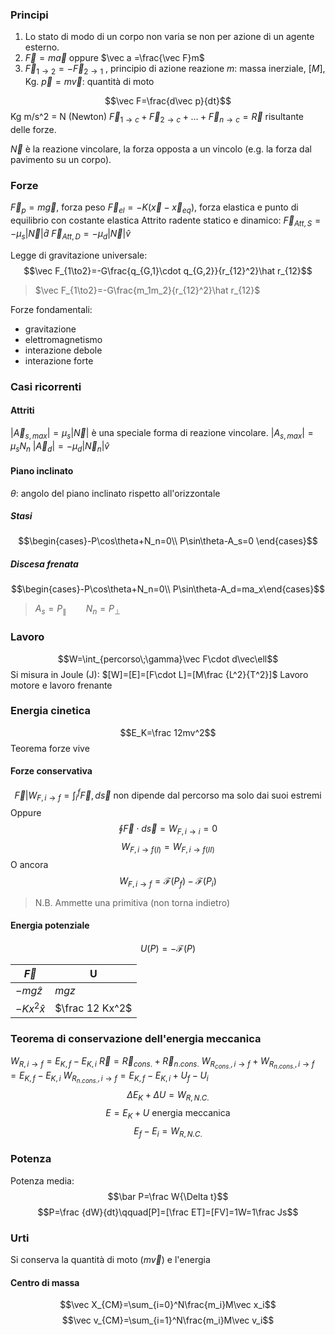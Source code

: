 ### Principi
1. Lo stato di modo di un corpo non varia se non per azione di un agente esterno.
2. $\vec F=m\vec a$ oppure $\vec a =\frac{\vec F}m$ 
3. $\vec F_{1\to2}=-\vec F_{2\to1}$ , principio di azione reazione
$m$: massa inerziale, $[M]$, Kg.
$\vec p=m\vec v$: quantità di moto

$$\vec F=\frac{d\vec p}{dt}$$
Kg m/s^2 = N (Newton) 
$\vec F_{1\to c}+\vec F_{2\to c}+\dots+\vec F_{n\to c}=\vec R$ risultante delle forze.

$\vec N$ è la reazione vincolare, la forza opposta a un vincolo (e.g. la forza dal pavimento su un corpo).

### Forze
$\vec F_p=m\vec g$, forza peso
$\vec F_{el}=-K(\vec x-\vec x_{eq})$, forza elastica e punto di equilibrio con costante elastica
Attrito radente statico  e dinamico:
$\vec F_{Att,S}=-\mu_s|\vec N|\hat d$
$\vec F_{Att,D}=-\mu_d |\vec N|\hat v$

Legge di gravitazione universale:
$$\vec F_{1\to2}=-G\frac{q_{G,1}\cdot q_{G,2}}{r_{12}^2}\hat r_{12}$$
>$\vec F_{1\to2}=-G\frac{m_1m_2}{r_{12}^2}\hat r_{12}$

Forze fondamentali:
- gravitazione
- elettromagnetismo
- interazione debole
- interazione forte
### Casi ricorrenti
#### Attriti
$|\vec A_{s,max}|=\mu_s|\vec N|$
è una speciale forma di reazione vincolare.
$|A_{s,max}|=\mu_sN_n$
$|\vec A_d|=-\mu_d|\vec N_n|\hat v$
#### Piano inclinato
$\theta$: angolo del piano inclinato rispetto all'orizzontale
##### Stasi
$$\begin{cases}-P\cos\theta+N_n=0\\ P\sin\theta-A_s=0 \end{cases}$$
##### Discesa frenata
$$\begin{cases}-P\cos\theta+N_n=0\\ P\sin\theta-A_d=ma_x\end{cases}$$
>$A_s=P_{\parallel}\qquad N_n=P_\bot$ 

### Lavoro
$$W=\int_{percorso\;\gamma}\vec F\cdot d\vec\ell$$
Si misura in Joule (J): $[W]=[E]=[F\cdot L]=[M\frac {L^2}{T^2}]$ 
Lavoro motore e lavoro frenante
### Energia cinetica
$$E_K=\frac 12mv^2$$
Teorema forze vive
#### Forze conservativa
$$\vec F | W_{F,i\to f}=\int_i^f\vec F,d\vec s \text{ non dipende dal percorso ma solo dai suoi estremi}$$
Oppure
$$\oint\vec F\cdot d\vec s=W_{F,i\to i}=0$$
$$W_{F,i\to f(I)}=W_{F,i\to f(II)}$$
O ancora
$$W_{F,i\to f}=\mathscr F(P_f)-\mathscr F(P_i)$$
> N.B. Ammette una primitiva (non torna indietro)

#### Energia potenziale
$$U(P)=-\mathscr F(P)$$

| $\vec F$      | U               |
| ------------- | --------------- |
| $-mg\hat z$   | $mgz$           |
| $-Kx^2\hat x$ | $\frac 12 Kx^2$ |
### Teorema di conservazione dell'energia meccanica
$W_{R,i\to f}=E_{K,f}-E_{K,i}$
$\vec R=\vec R_{cons.}+\vec R_{n. cons.}$
$W_{R_{cons.},i\to f}+W_{R_{n. cons.},i\to f}=E_{K,f}-E_{K,i}$
$W_{R_{n. cons.},i\to f}=E_{K,f}-E_{K,i} +U_f-U_i$
$$\Delta E_K+\Delta U=W_{R,N.C.}$$
$$E=E_K+U\text{ energia meccanica}$$
$$E_f-E_i=W_{R,N.C.}$$
### Potenza
Potenza media:
$$\bar P=\frac W{\Delta t}$$
$$P=\frac {dW}{dt}\qquad[P]=[\frac ET]=[FV]=1W=1\frac Js$$
### Urti
Si conserva la quantità di moto ($m\vec v$) e l'energia

#### Centro di massa
$$\vec X_{CM}=\sum_{i=0}^N\frac{m_i}M\vec x_i$$
$$\vec v_{CM}=\sum_{i=1}^N\frac{m_i}M\vec v_i$$
